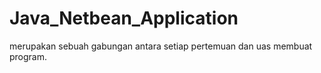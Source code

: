 # Java_Netbean_Application
merupakan sebuah gabungan antara setiap pertemuan dan uas membuat program.
